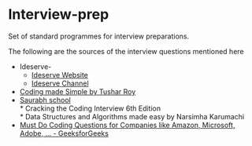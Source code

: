 # Interview-prep
Set of standard programmes for interview preparations.

The following are the sources of the interview questions mentioned here
* Ideserve-
  * [Ideserve Website](http://www.ideserve.co.in/)                      
  * [Ideserve Channel](https://www.youtube.com/channel/UCMNkvKnD3mo3Jj9eTwJllWw/videos)                       
* [Coding made Simple by Tushar Roy](https://www.youtube.com/user/tusharroy2525/videos)                       
* [Saurabh school](https://www.youtube.com/user/saurabhschool)                       
* Cracking the Coding Interview 6th Edition                        
* Data Structures and Algorithms made easy by Narsimha Karumachi 
* [Must Do Coding Questions for Companies like Amazon, Microsoft, Adobe, ... - GeeksforGeeks](http://www.geeksforgeeks.org/must-do-coding-questions-for-companies-like-amazon-microsoft-adobe/)
